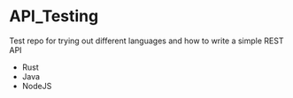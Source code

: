 # API_Testing

Test repo for trying out different languages and how to write a simple REST API

- Rust
- Java
- NodeJS